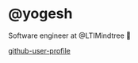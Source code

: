 # @yogesh

Software engineer at @LTIMindtree 👋

[github-user-profile](https://github-user-profile-six.vercel.app/Repositories)
